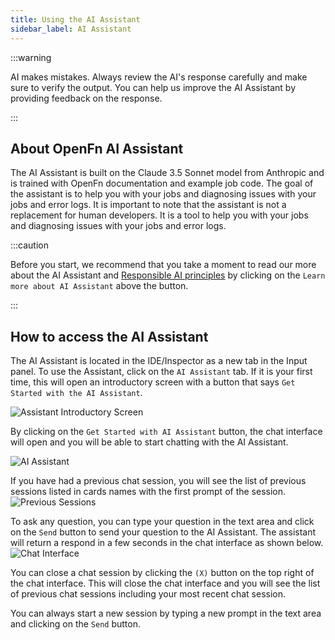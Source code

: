 ```yaml
---
title: Using the AI Assistant
sidebar_label: AI Assistant
---
```


:::warning

AI makes mistakes. Always review the AI's response carefully and make sure to
verify the output. You can help us improve the AI Assistant by providing
feedback on the response.

:::

## About OpenFn AI Assistant

The AI Assistant is built on the Claude 3.5 Sonnet model from Anthropic and is
trained with OpenFn documentation and example job code. The goal of the
assistant is to help you with your jobs and diagnosing issues with your jobs and
error logs. It is important to note that the assistant is not a replacement for
human developers. It is a tool to help you with your jobs and diagnosing issues
with your jobs and error logs.

:::caution

Before you start, we recommend that you take a moment to read our more about the
AI Assistant and
[Responsible AI principles](https://www.openfn.org/responsible-ai/) by clicking
on the `Learn more about AI Assistant` above the button.

:::

## How to access the AI Assistant

The AI Assistant is located in the IDE/Inspector as a new tab in the Input
panel. To use the Assistant, click on the `AI Assistant` tab. If it is your
first time, this will open an introductory screen with a button that says
`Get Started with the AI Assistant`.

![Assistant Introductory Screen](/img/ai-assistant-intro.png)

By clicking on the `Get Started with AI Assistant` button, the chat interface
will open and you will be able to start chatting with the AI Assistant.

![AI Assistant](/img/ai-chat-empty.png)

If you have had a previous chat session, you will see the list of previous
sessions listed in cards names with the first prompt of the session.
![Previous Sessions](/img/ai-assistant-sessions.png)

To ask any question, you can type your question in the text area and click on
the `Send` button to send your question to the AI Assistant. The assistant will
return a respond in a few seconds in the chat interface as shown below.
![Chat Interface](/img/ai-assistant-engage.png)

You can close a chat session by clicking the `(X)` button on the top right of
the chat interface. This will close the chat interface and you will see the list
of previous chat sessions including your most recent chat session.

You can always start a new session by typing a new prompt in the text area and
clicking on the `Send` button.
